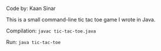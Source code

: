 Code by: Kaan Sinar

This is a small command-line tic tac toe game I wrote in Java.

Compilation: `javac tic-tac-toe.java`

Run: `java tic-tac-toe`
